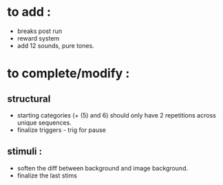 # to add : 

- breaks post run
- reward system
- add 12 sounds, pure tones. 

# to complete/modify :

## structural
- starting categories (+ (5) and 6) should only have 2 repetitions across unique sequences. 
- finalize triggers - trig for pause

## stimuli :
- soften the diff between background and image background.
- finalize the last stims
